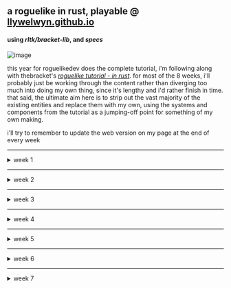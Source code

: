 ## a roguelike in rust, playable @ [llywelwyn.github.io](https://llywelwyn.github.io/)

#### using _rltk/bracket-lib_, and _specs_

![image](https://github.com/Llywelwyn/rust-rl/assets/82828093/b05e4f0b-2062-4abe-9fee-c679f9ef420d)

this year for roguelikedev does the complete tutorial, i'm following along with thebracket's [_roguelike tutorial - in rust_](https://bfnightly.bracketproductions.com). for most of the 8 weeks, i'll probably just be working through the content rather than diverging too much into doing my own thing, since it's lengthy and i'd rather finish in time. that said, the ultimate aim here is to strip out the vast majority of the existing entities and replace them with my own, using the systems and components from the tutorial as a jumping-off point for something of my own making.

i'll try to remember to update the web version on my page at the end of every week

---

<details>
<summary>week 1</summary>
  
- brogue-like colours
  - i was staring at a horrible-looking game for a while as i tried to figure out how to make it look nice, before deciding to try the brogue method of colour offsets. when a map is generated, it also generates a red, green, and blue offset value for every tile on the map, and applies them during rendering. after making that change i started to miss the previous hue, so i combined the two. as it stands, every tile starts off a subtle green/blue, has rgb offsets applied on top of that, and then has the actual tile colour applied. and it ends up making something like this

    ![image](https://github.com/Llywelwyn/rust-rl/assets/82828093/2ded4eb7-b758-4022-8fee-fdf12673cf0e)

- fov
  - decided to use bracket-lib's symmetric shadowcasting for common viewsheds (i.e. sight)
  - and implemented elig's [raycasting](https://www.roguebasin.com/index.php/Eligloscode) algorithm for any viewsheds that _dont_ need that level of detail. symmetric is great, but when it comes to viewsheds that often _aren't_ symmetric in the first place, it's not really necessary (i.e. it's not often you've got two people with: the same additional viewshed, both within range, etc.). doing it this way comes with the benefit of being able to easily define what blocks a viewshed, rather than having to make a whole new BaseMap to work through bracket-lib

- telepaths and having brains
  - telepathy! a personal favourite rl feature, so i thought it'd be a cool test of the raycasting. right now it's simple, since the point was really just making sure the raycasting worked: there's a component for _being a telepath_, and for _having a mind_. if someone has telepathy, they'll see every entity with a mind within a given radius (defined by their telepath component), even through walls.

    ![image](https://github.com/Llywelwyn/rust-rl/assets/82828093/d55d5df4-267c-4dd5-b166-8417f58365af)
    
- atomised spawn tables
  - i tried figuring out how often things would spawn by just looking at the weighted tables, and i had no idea at a glance, so i replaced it with category tables. right now it's just rolling for an entity or a mob, and then rolling on the right table from there, but at least it means easily being able to see how often something will spawn. on average right now, there's 1 item : 3 mobs

</details>

---

<details>
  <summary>week 2</summary>
  
- most of section 3 - generating maps
  - this week was mostly just working away at the mapgen stuff. getting all the algorithms in, chaining builders, being able to do prefabs. whenever i got bored i just opened rexpaint and toyed around with making simple vaults.
  
- 8-bit walls
  - i wasn't happy with how the walls looked, so i made the masks 8-bit instead of just 4-, which means being able to be a lot more specific with which glyphs are used. mainly it means no more grids of ╬. this comes with a side-effect of magic mapping looking a lot better.

    ![wall bitmask before-and-after](https://github.com/Llywelwyn/rust-rl/assets/82828093/6568d203-e0b0-4c68-ad81-fe2d5c2f0ac3)

</details>

---

<details>
  <summary>week 3</summary>

- (better) vault loot
  - moved over to using raws and atomised spawn tables into a bunch of sub-categories in the process, like wands, equipment, potions, etc. now there's options for rolling just out of subsets of items - useful for adding a specific spawn to a vault, or ensuring there's always an amount of food on a given level, etc. can also use this in the future for categorising groups of mobs, to only spawn x mobtype on a given map too.
  
    ![image](https://github.com/Llywelwyn/rust-rl/assets/82828093/32b73494-2d70-424f-a551-fe911c66ef9b)


- actions with directions
  - made a new runstate that prompts the player to pick a direction, and takes a function as an argument. after the player picks a direction, it calls the function with that direction as the args. right now it's being used for door stuff, but now it'll be super easy to make anything else that needs the same parameters
    
    ![week 3 - kicking doors](https://github.com/Llywelwyn/rust-rl/assets/82828093/561135cc-87ae-4e19-b065-486c3736542d)


- ui stuff
  - there's a help screen now with controls, accessed with [?], and a death screen that actually logs some stuff
    
    ![image](https://github.com/Llywelwyn/rust-rl/assets/82828093/cedd471d-8f5c-4a94-9ea1-6999fc56372d)
  - finally, identical items in the inventory stack. i waited with this until figuring out a way that would work with extra parameters in the future like BUC. current solution is using a BTreeMap with a tuple containing the parameters that need to be the same (right now just the name) as the key, and the number of those items in the inventory as the value.
  - wand uses are tracked now with a number of asterisks next to their name -- i'll change this once i add in identification
    
    ![image](https://github.com/Llywelwyn/rust-rl/assets/82828093/98d15bee-e825-47ea-9ef8-04d8312f00af)

</details>

---

<details>
  <summary>week 4</summary>

- d20/hacklike combat overhaul
  - the framework for levels, attributes, and skills are all in, as well as a lot of the associated systems. it now uses a system that trends way closer to the -hack brand of roguelikes (it's almost identical). i thought about doing something more novel just because then i could say i made it on my own, but then i decided i'd rather lean on the 35 years of balance tweaks nethack has had than start all over from scratch. not having to worry so much about balance gives me time to do other stuff, and i think the familiarity for players will be nice too. my favourite addition is a MULTIATTACK flag for mobs - if they have it, they'll use all their natural attacks in a turn instead of picking a random one
 
- extremely free-form loot tables (like rats spawning... lambs?)
  - i realised my loot table structure wasn't very different from the spawn tables i'd been using for mapgen. other than one field, the structures were identical, so i decided to massively generalise how loot spawning works. instead of only allowing mobs to drop items from the specifically defined loot tables, they now have the capability to drop _anything_ from _any_ table -- for example, an animal can drop stuff from the animal drop table, or it could be set to drop a random scroll, or literally any other entity... including other mobs! i decided to test this with rats that had a 25% chance to "drop" anything from the _mobs_ spawn table on death. in this case, one rat left behind a lamb, and another left behind a fawn.
 
    ![image](https://github.com/Llywelwyn/rust-rl/assets/82828093/b4c79e09-e8a7-4303-a9e8-bee03afb7afe)

- and a huge visual overhaul!
  - a whole new ui, a new font (a 14x16 curses variant), a system to spawn particles on a delay for proper - if basic - animation, and a couple new features to fill in the expanded ui space (like being able to see a list of entities in view on the sidebar).

   ![week 4 - visual overhaul](https://github.com/Llywelwyn/rust-rl/assets/82828093/8b6485af-a7a5-4102-9df1-896538cf8e50)

</details>

---

<details>
  <summary>week 5</summary>

- not a whole lot
  - busy week for me, so the only things i managed this week were finishing up some small things from the previous week. i started on combining logs that happen on the same tick (You hit the goblin. The goblin hits you.), and fixed up the _chance to spawn a guy each turn_ system to work with the groupsize flags, so there's a chance to spawn a pack of creatures each game turn rather than packs only spawning on map generation.

</details>

---

<details>
  <summary>week 6</summary>

- visuals (contd.)
  - i'll start here, because it pretty much shows all the other things i did this week in the one image. the biggest change is nixing the rainbow colours i did in week 4 - having all the names on the sidebar and inventory be coloured by the colour of their glyph made for a difficult to parse ui. i swapped everything out for being coloured by their rarity (white for common and nonmagical items, grey for unidentified, and green-to-gold for uncommon-legendary rarities), and decided to add the glyph of the entity beside the name. overall, a big win i think. it provides more information more cleanly.
  
  ![image](https://github.com/Llywelwyn/rust-rl/assets/82828093/af1c7821-d32d-4914-82f1-4422e1bef680)

- backtracking
  - short and sweet, maps are persistent now. entities don't get deleted when you descend, they just get frozen, and you can return anytime. stair-dancing is a thing now, and something i haven't decided how to handle yet.
 
- item identification (no BUC yet!)
  - unique schemes for unidentified items in the big categories (i.e. "effervescent green potions", "octagonal wands", and "GIB BERISH scrolls"), as well as the option of defining one-off obfuscated names for special cases

- encumbrance
  - varying levels of being overweight, with the limit determined by strength, slowing entities down by ~25% per level over unencumbered. right now it's pretty forgiving, and i'd probably like it to stay that way. my ideal balance here would be roughly how it ends up in 5e DnD: everyone can carry a good supply of consumables, but strength characters usually don't carry a much higher quantity of items than anyone else, because the strongest armour is extremely heavy. sort of like a soft strength requirement for the heaviest gear - rather than requiring specific stats or levels to equip it, it's heavy enough that you need to be strong to lug it around. but if someone weaker wanted to, they could, they'd just have to leave some other items behind to do so. or take the speed penalty for being encumbered

</details>

---

<details>
  <summary>week 7</summary>

- character creation!
  - it doesn't look too pretty yet, but i managed to get it done in time. classes and ancestries are selectable, with ancestries determining some intrinsic bonuses (dwarves are hardy, catfolk are fast and have claws, etc.) and attribute maximums, and classes determining starting equipment and the actual attribute rolls. along with this, i expanded entity reactions - now a shared ancestry is taken into account first of all, and it checks faction if it doesn't manage to find anything. this means humans wont attack other humans, dwarves wont be attacked by gnomes and other dwarves, etc.
  
    ![char creation](https://github.com/Llywelwyn/rust-rl/assets/82828093/fb0e99d4-fd76-4995-8542-9690bb3d45dd)


- proper identification and beatitude
  - item-ID is split from beatitudes as it should be, scrolls of identify and remove curse are in, and blessed/cursed effects are applied for a bunch of things.
 
    ![beatitude/buc](https://github.com/Llywelwyn/rust-rl/assets/82828093/387a9be4-225b-4b63-b9be-086973feb5ed)


- better AI
   - straight from thebracket, with a handful of tweaks of my own, i've finally atomised AI into adjacent, visible, chase, flee, and default systems. most notably,rather than hostile mobs attacking everything and passive mobs doing nothing, every mob has a faction, and most mobs have an ancestry. like mentioned above, mobs will take all this into account when determining how they want to react to any other entity. i see a lot of places to expand on this in the future, like going into alignments and other increasingly-specific reasons why any entity might want to murder another. or make friends with them. taming comes to mind here.
 
- an effects system
  - instead of randomly doing things all around the codebase, everything is in the process of being moved over to an effects system. to put it very simply, there's a big list of every effect that needs to take place on the next tick, and each tick the queue is iterated through, the next effect is checked against a list of every entity that died this turn to make sure that it should still take place (no dead mobs still getting their attacks off), and then it makes the event happen if appropriate. if not, it just gets tossed out. it's all super modular, so effects can pretty much be applied to everything. the same damage and targeting effects work for item use and traps going off, or an entity swinging their sword, for example. i made use of this new system by adding in some aoe scrolls, like mass function and mass healing. see below for blindness improving telepathy range, and nice new particle effects.
  
    ![blindness](https://github.com/Llywelwyn/rust-rl/assets/82828093/800f7d36-3fa7-42b7-b80f-247e0d56d014)
    ![squares](https://github.com/Llywelwyn/rust-rl/assets/82828093/b752e1cb-340d-475d-84ae-68fdb4977a80)

</details>

